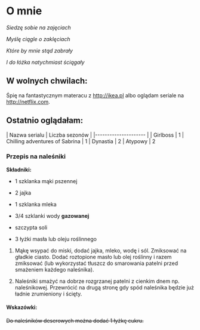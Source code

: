 # O mnie

  *Siedzę sobie na zajęciach*

  *Myślę ciągle o zaklęciach*

  *Które by mnie stąd zabrały*

  *I do łóżka natychmiast ściągały*

  ## W wolnych chwilach:
  Śpię na fantastycznym materacu z <http://ikea.pl> albo
  oglądam seriale na <http://netflix.com>.

  ## Ostatnio oglądałam:

| Nazwa serialu |   Liczba sezonów |
|---------------------            |
| Girlboss                        | 1
| Chilling adventures of Sabrina 	| 1
| Dynastia                       	| 2
| Atypowy                        	| 2

### Przepis na naleśniki

**Składniki:**

- 1 szklanka mąki pszennej

- 2 jajka

- 1 szklanka mleka

- 3/4 szklanki wody **gazowanej**

- szczypta soli

- 3 łyżki masła lub oleju roślinnego


1. Mąkę wsypać do miski, dodać jajka, mleko, wodę i sól. Zmiksować na gładkie ciasto. Dodać roztopione masło lub olej roślinny i razem zmiksować (lub wykorzystać tłuszcz do smarowania patelni przed smażeniem każdego naleśnika).

2. Naleśniki smażyć na dobrze rozgrzanej patelni z cienkim dnem np. naleśnikowej. Przewrócić na drugą stronę gdy spód naleśnika będzie już ładnie zrumieniony i ścięty.

#### Wskazówki:
~~Do naleśników deserowych można dodać 1 łyżkę cukru.~~
